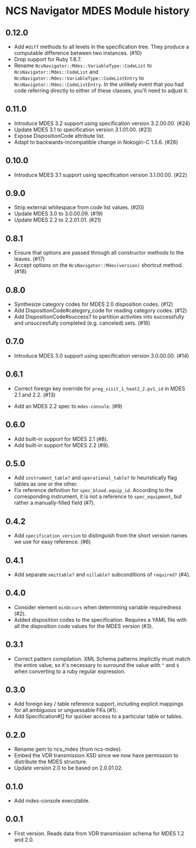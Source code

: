 NCS Navigator MDES Module history
=================================

0.12.0
------

- Add `#diff` methods to all levels in the specification tree. They produce
  a computable difference between two instances. (#10)
- Drop support for Ruby 1.8.7.
- Rename `NcsNavigator::Mdes::VariableType::CodeList` to
  `NcsNavigator::Mdes::CodeList` and
  `NcsNavigator::Mdes::VariableType::CodeListEntry` to
  `NcsNavigator::Mdes::CodeListEntry`. In the unlikely event that you had code
  referring directly to either of these classes, you'll need to adjust it.

0.11.0
------

- Introduce MDES 3.2 support using specification version 3.2.00.00. (#24)
- Update MDES 3.1 to specification version 3.1.01.00. (#23)
- Expose DispositionCode attribute list.
- Adapt to backwards-incompatible change in Nokogiri-C 1.5.6. (#26)

0.10.0
------

- Introduce MDES 3.1 support using specification version
  3.1.00.00. (#22)

0.9.0
-----

- Strip external whitespace from code list values. (#20)
- Update MDES 3.0 to 3.0.00.09. (#19)
- Update MDES 2.2 to 2.2.01.01. (#21)

0.8.1
------

- Ensure that options are passed through all constructor methods to the leaves.
  (#17)
- Accept options on the `NcsNavigator::Mdes(version)` shortcut method. (#18)

0.8.0
-----

- Synthesize category codes for MDES 2.0 disposition codes.  (#12)
- Add DispositionCode#category_code for reading category codes.  (#12)
- Add DispositionCode#success? to partition activities into
  successfully and unsuccesfully completed (e.g. canceled) sets.
  (#16)

0.7.0
-----

- Introduce MDES 3.0 support using specification version
  3.0.00.00. (#14)

0.6.1
-----

- Correct foreign key override for `preg_visit_1_heat2_2.pv1_id` in
  MDES 2.1 and 2.2. (#13)

- Add an MDES 2.2 spec to `mdes-console`. (#9)

0.6.0
-----

- Add built-in support for MDES 2.1 (#8).
- Add built-in support for MDES 2.2 (#9).

0.5.0
-----

- Add `instrument_table?` and `operational_table?` to heuristically
  flag tables as one or the other.
- Fix reference definition for `spec_blood.equip_id`. According to the
  corresponding instrument, it is not a reference to `spec_equipment`,
  but rather a manually-filled field (#7).

0.4.2
-----

- Add `specification_version` to distinguish from the short version
  names we use for easy reference. (#6)

0.4.1
-----

- Add separate `omittable?` and `nillable?` subconditions of
  `required?` (#4).

0.4.0
-----

- Consider element `minOccurs` when determining variable
  requiredness (#2).
- Added disposition codes to the specification. Requires a YAML file
  with all the disposition code values for the MDES version (#3).

0.3.1
-----

- Correct pattern compilation. XML Schema patterns implicitly must
  match the entire value, so it's necessary to surround the value with
  `^` and `$` when converting to a ruby regular expression.

0.3.0
-----

- Add foreign key / table reference support, including explicit
  mappings for all ambiguous or unguessable FKs (#1).
- Add Specification#[] for quicker access to a particular table or
  tables.

0.2.0
-----

- Rename gem to ncs_mdes (from ncs-mdes).
- Embed the VDR transmission XSD since we now have permission to
  distribute the MDES structure.
- Update version 2.0 to be based on 2.0.01.02.

0.1.0
-----

- Add mdes-console executable.

0.0.1
-----

- First version. Reads data from VDR transmission schema for MDES 1.2
  and 2.0.
